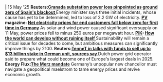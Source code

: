 | 15 May '25
**Reuters:[Granada substation power loss pinpointed as ground zero of Spain's blackout ](https://www.reuters.com/business/energy/power-generation-loss-spains-blackout-started-granada-badajoz-seville-2025-05-14/)**
Energy minister says three initial incidents, whose cause has yet to be determined, led to loss of 2.2 GW of electricity.
**[PV](https://www.cleanenergywire.org/glossary/letter_p#pv) magazine: [Net electricity prices for end customers fall below zero for first time in Germany](https://www.pv-magazine.com/2025/05/14/net-electricity-prices-for-end-customers-fall-below-zero/)**
As solar and wind power caused significant oversupply on 11 May, power prices fell to minus 250 euros per megawatt hour.
**[PIK](https://www.cleanenergywire.org/experts/pik-potsdam-institute-climate-impact-research): [How the world can develop without ruining itself ](https://www.pik-potsdam.de/en/news/latest-news/how-the-world-can-develop-without-ruining-itself)**
Sustainability will remain a critical issue for decades to come, but ambitious measures can significantly improve things by 2100.
**Reuters:[TenneT in talks with funds to sell up to $13 billion stake in German unit, sources say ](https://www.reuters.com/business/energy/tennet-talks-with-funds-sell-up-13-billion-stake-german-unit-sources-say-2025-05-14/)**
Dutch power grid operator said to prepare what could become one of Europe's largest deals in 2025.
**Energy Flux:[The Merz mandate](https://www.energyflux.news/p/the-merz-mandate)**
Germany’s unpopular new chancellor must navigate a geopolitical maelstrom to tame energy prices and revive economic growth.